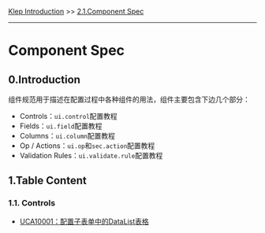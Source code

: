 [Klep Introduction](#) &gt;&gt; [2.1.Component Spec](#)

---

# Component Spec

## 0.Introduction

组件规范用于描述在配置过程中各种组件的用法，组件主要包含下边几个部分：

* Controls：`ui.control`配置教程
* Fields：`ui.field`配置教程
* Columns：`ui.column`配置教程
* Op / Actions：`ui.op`和`sec.action`配置教程
* Validation Rules：`ui.validate.rule`配置教程

## 1.Table Content

### 1.1. Controls

* [UCA10001：配置子表单中的DataList表格](/environment/specifications/211controls/uca10001ff1a-pei-zhi-zi-biao-dan-zhong-datalist-biao-ge.md)



